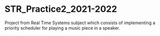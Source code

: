 # STR_Practice2_2021-2022
Project from Real Time Systems subject which consists of implementing a priority scheduler for playing a music piece in a speaker.
